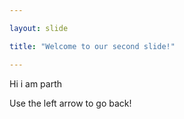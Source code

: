 ```yaml
---

layout: slide

title: "Welcome to our second slide!"

---
```


Hi i am parth

Use the left arrow to go back!
